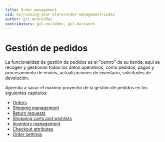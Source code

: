 ```yaml
---
title: Order management
uid: es/running-your-store/order-management/index
author: git.AndreiMaz
contributors: git.exileDev, git.mariannk
---
```


# Gestión de pedidos

La funcionalidad de gestión de pedidos es el "centro" de su tienda: aquí se recogen y gestionan todos los datos operativos, como pedidos, pagos y procesamiento de envíos, actualizaciones de inventario, solicitudes de devolución.

Aprenda a sacar el máximo provecho de la gestión de pedidos en los siguientes capítulos:

* [Orders](xref:es/running-your-store/order-management/orders)
* [Shipping management](xref:es/running-your-store/order-management/shipping-management)
* [Return requests](xref:es/running-your-store/order-management/return-requests)
* [Shopping carts and wishlists](xref:es/running-your-store/order-management/shopping-carts-and-wishlists)
* [Inventory management](xref:es/running-your-store/order-management/inventory-management)
* [Checkout attributes](xref:es/running-your-store/order-management/checkout-attributes)
* [Order settings](xref:es/running-your-store/order-management/order-settings)
